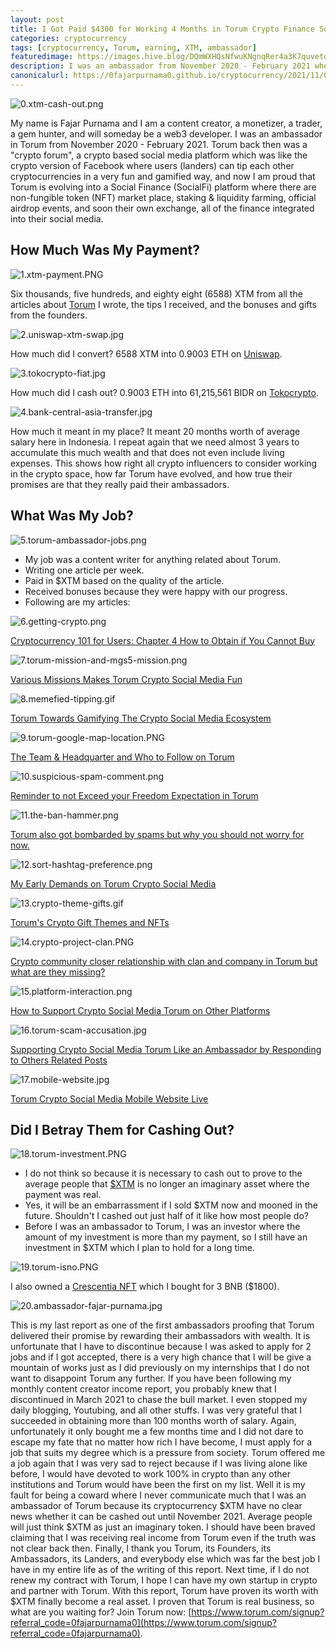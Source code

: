 ```yaml
---
layout: post
title: I Got Paid $4300 for Working 4 Months in Torum Crypto Finance Social Media
categories: cryptocurrency
tags: [cryptocurrency, Torum, earning, XTM, ambassador]
featuredimage: https://images.hive.blog/DQmWXHQsNfwuKNgnqRer4a3K7quvetqqMrGa59kEQMehMm2/0.xtm-cash-out.png
description: I was an ambassador from November 2020 - February 2021 where my job was to write contents about Torum once a week and finally cashed out XTM.
canonicalurl: https://0fajarpurnama0.github.io/cryptocurrency/2021/11/09/torum-paid-me
---
```


![0.xtm-cash-out.png](https://images.hive.blog/DQmWXHQsNfwuKNgnqRer4a3K7quvetqqMrGa59kEQMehMm2/0.xtm-cash-out.png)

My name is Fajar Purnama and I am a content creator, a monetizer, a trader, a gem hunter, and will someday be a web3 developer. I was an ambassador in Torum from November 2020 - February 2021\. Torum back then was a "crypto forum", a crypto based social media platform which was like the crypto version of Facebook where users (landers) can tip each other cryptocurrencies in a very fun and gamified way, and now I am proud that Torum is evolving into a Social Finance (SocialFi) platform where there are non-fungible token (NFT) market place, staking & liquidity farming, official airdrop events, and soon their own exchange, all of the finance integrated into their social media.



## How Much Was My Payment?

![1.xtm-payment.PNG](https://images.hive.blog/DQmZRHN3oFPxazrStn1WDejoqGhDHfdEr9HJLMsgb9Wpi3e/1.xtm-payment.PNG)

Six thousands, five hundreds, and eighty eight (6588) XTM from all the articles about [Torum](https://www.torum.com/signup?referral_code=0fajarpurnama0) I wrote, the tips I received, and the bonuses and gifts from the founders.

![2.uniswap-xtm-swap.jpg](https://images.hive.blog/DQmWeLzQPfTjHiX31rkrohmf2qrz7YoX815JnzVLrxvagoH/2.uniswap-xtm-swap.jpg)

How much did I convert? 6588 XTM into 0.9003 ETH on [Uniswap](https://app.uniswap.org/#/swap?inputCurrency=ETH&outputCurrency=0xcd1faff6e578fa5cac469d2418c95671ba1a62fe).

![3.tokocrypto-fiat.jpg](https://images.hive.blog/DQmepfBMXrhJeXKb3reHfcrWHoucfsaeyGAaLkG2BTWVDvz/3.tokocrypto-fiat.jpg)

How much did I cash out? 0.9003 ETH into 61,215,561 BIDR on [Tokocrypto](https://www.tokocrypto.com/account/signup?ref=QNIM7G1Q).

![4.bank-central-asia-transfer.jpg](https://images.hive.blog/DQmbjbEEBuWmVqigFi1SVZCTuqFY9xBMrsH7nhqj63Zfkgy/4.bank-central-asia-transfer.jpg)

How much it meant in my place? It meant 20 months worth of average salary here in Indonesia. I repeat again that we need almost 3 years to accumulate this much wealth and that does not even include living expenses. This shows how right all crypto influencers to consider working in the crypto space, how far Torum have evolved, and how true their promises are that they really paid their ambassadors.



## What Was My Job?

![5.torum-ambassador-jobs.png](https://images.hive.blog/DQmQKk9HKWaTPbqCRrVCgoMJAQ5hkVLMteFxkWHmzGAAC9w/5.torum-ambassador-jobs.png)

*   My job was a content writer for anything related about Torum.
*   Writing one article per week.
*   Paid in $XTM based on the quality of the article.
*   Received bonuses because they were happy with our progress.
*   Following are my articles:

![6.getting-crypto.png](https://images.hive.blog/DQmUW4hWyyAU58yeaeWfwzmH2Vg4DcR1Dq8URJumEKaZ29Q/6.getting-crypto.png)

[Cryptocurrency 101 for Users: Chapter 4 How to Obtain if You Cannot Buy](https://0fajarpurnama0.github.io/cryptocurrency/2020/10/10/cryptocurrency-101-chapter-4)

![7.torum-mission-and-mgs5-mission.png](https://images.hive.blog/DQmXWQW7QupSH1y83iMDnLW2sJmjCJMpJfdPqQifJtdwHyK/7.torum-mission-and-mgs5-mission.png)

[Various Missions Makes Torum Crypto Social Media Fun](https://0fajarpurnama0.github.io/cryptocurrency/2020/11/16/various-missions-makes-torum-crypto-social-media-fun)

![8.memefied-tipping.gif](https://images.hive.blog/DQmaFbSRBxithbf8rx9BQsBbY8b3uhVG6XjePTpNwTku5jP/8.memefied-tipping.gif)

[Torum Towards Gamifying The Crypto Social Media Ecosystem](https://0fajarpurnama0.github.io/cryptocurrency/2020/11/24/torum-towards-gamifying-the-crypto-social-media-ecosystem)

![9.torum-google-map-location.PNG](https://images.hive.blog/DQmURRwBdKL2r56oKcUKAJjoCQSCY55kTwaA7SajRZ6ZNpN/9.torum-google-map-location.PNG)

[The Team & Headquarter and Who to Follow on Torum](https://0fajarpurnama0.github.io/cryptocurrency/2020/12/05/team-headquarter-who-to-follow-on-torum)

![10.suspicious-spam-comment.png](https://images.hive.blog/DQmRhjgjSsKbGQXGbLfSVuPi5VAzrf8aDGNHQArQcyrN2n1/10.suspicious-spam-comment.png)

[Reminder to not Exceed your Freedom Expectation in Torum](https://0fajarpurnama0.github.io/cryptocurrency/2020/12/07/reminder-to-not-exceed-your-freedom-expectation-in-torum)

![11.the-ban-hammer.png](https://images.hive.blog/DQmVz5du7DC23F5Wf4zFh9nTp1cJK8aurmbXyQm92nmoWSt/11.the-ban-hammer.png)

[Torum also got bombarded by spams but why you should not worry for now.](https://0fajarpurnama0.github.io/cryptocurrency/2020/12/16/torum-also-got-bombarded-by-spam-but-why-you-should-not-worry-for-now)

![12.sort-hashtag-preference.png](https://images.hive.blog/DQmTYGsBT3PF169uZYQJUqj7NBtfNaW67U1qcknjbgcD4o2/12.sort-hashtag-preference.png)

[My Early Demands on Torum Crypto Social Media](https://0fajarpurnama0.github.io/cryptocurrency/2020/12/27/my-early-demands-on-torum)

![13.crypto-theme-gifts.gif](https://images.hive.blog/DQmQW5dKC5Cav9kCZgVUM9ADQCwyRWfVfyDH5Sr2um3yVEq/13.crypto-theme-gifts.gif)

[Torum's Crypto Gift Themes and NFTs](https://hicc.cs.kumamoto-u.ac.jp/~fajar/cryptocurrency/torum-crypto-gift-theme-nft)

![14.crypto-project-clan.PNG](https://images.hive.blog/DQmVSocyWNMcGfuqdxtFadi8FJMNa8PdUGRays44nQanem1/14.crypto-project-clan.PNG)

[Crypto community closer relationship with clan and company in Torum but what are they missing?](https://0fajarpurnama0.github.io/cryptocurrency/2021/01/03/torum-crypto-gift-theme-nft)

![15.platform-interaction.png](https://images.hive.blog/DQmaixjR6b4GoRWpQJSdyxCZNFygFA4ZxkYF1P8kNKDnMTg/15.platform-interaction.png)

[How to Support Crypto Social Media Torum on Other Platforms](https://0fajarpurnama0.github.io/cryptocurrency/2021/01/16/torum-support-other-platform)

![16.torum-scam-accusation.jpg](https://images.hive.blog/DQmaBpVhXWQo5LkkTQiHjd1oPcLaSQCkq87np4CYv8CEyMt/16.torum-scam-accusation.jpg)

[Supporting Crypto Social Media Torum Like an Ambassador by Responding to Others Related Posts](https://0fajarpurnama0.github.io/cryptocurrency/2021/01/21/torum-support-like-ambassador-respond-related)

![17.mobile-website.jpg](https://images.hive.blog/DQmUHTgvibm6fU8a6oMQ82PnQsSxMw6F8wKzTXSxHhetj7h/17.mobile-website.jpg)

[Torum Crypto Social Media Mobile Website Live](https://0fajarpurnama0.github.io/cryptocurrency/2021/02/13/torum-mobile-website-live)



## Did I Betray Them for Cashing Out?

![18.torum-investment.PNG](https://images.hive.blog/DQmT3Hk7UsmWEETuhjmrwLCoUjcu3wWCYg2mGyw6jVKbE23/18.torum-investment.PNG)

*   I do not think so because it is necessary to cash out to prove to the average people that [$XTM](https://www.coingecko.com/en/coins/torum) is no longer an imaginary asset where the payment was real.
*   Yes, it will be an embarrassment if I sold $XTM now and mooned in the future. Shouldn't I cashed out just half of it like how most people do?
*   Before I was an ambassador to Torum, I was an investor where the amount of my investment is more than my payment, so I still have an investment in $XTM which I plan to hold for a long time.

![19.torum-isno.PNG](https://images.hive.blog/DQmRPg4U99sQTtKLQqJcc21HW4cgLDNxuAW2DqF9BHKtyrG/19.torum-isno.PNG)

I also owned a [Crescentia NFT](https://www.finance.torum.com/isno) which I bought for 3 BNB ($1800).

![20.ambassador-fajar-purnama.jpg](https://images.hive.blog/DQmRX6cFW1x9nSBYo29HcVs3EKew1Rt1TkgH1NLhR458Rhi/20.ambassador-fajar-purnama.jpg)

This is my last report as one of the first ambassadors proofing that Torum delivered their promise by rewarding their ambassadors with wealth. It is unfortunate that I have to discontinue because I was asked to apply for 2 jobs and if I got accepted, there is a very high chance that I will be give a mountain of works just as I did previously on my internships that I do not want to disappoint Torum any further. If you have been following my monthly content creator income report, you probably knew that I discontinued in March 2021 to chase the bull market. I even stopped my daily blogging, Youtubing, and all other stuffs. I was very grateful that I succeeded in obtaining more than 100 months worth of salary. Again, unfortunately it only bought me a few months time and I did not dare to escape my fate that no matter how rich I have become, I must apply for a job that suits my degree which is a pressure from society. Torum offered me a job again that I was very sad to reject because if I was living alone like before, I would have devoted to work 100% in crypto than any other institutions and Torum would have been the first on my list. Well it is my fault for being a coward where I never communicate much that I was an ambassador of Torum because its cryptocurrency $XTM have no clear news whether it can be cashed out until November 2021\. Average people will just think $XTM as just an imaginary token. I should have been braved claiming that I was receiving real income from Torum even if the truth was not clear back then. Finally, I thank you Torum, its Founders, its Ambassadors, its Landers, and everybody else which was far the best job I have in my entire life as of the writing of this report. Next time, if I do not renew my contract with Torum, I hope I can have my own startup in crypto and partner with Torum. With this report, Torum have proven its worth with $XTM finally become a real asset. I proven that Torum is real business, so what are you waiting for? Join Torum now: [https://www.torum.com/signup?referral_code=0fajarpurnama0](https://www.torum.com/signup?referral_code=0fajarpurnama0).

<script src="https://widgets.coingecko.com/coingecko-coin-ticker-widget.js"></script>
<coingecko-coin-ticker-widget currency="usd" coin-id="torum" locale="en"></coingecko-coin-ticker-widget>